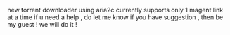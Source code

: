 new torrent downloader using aria2c 
currently supports only 1 magent link at a time
if u need a help , do let me know 
if you have suggestion , then be my guest ! we will do it ! 
